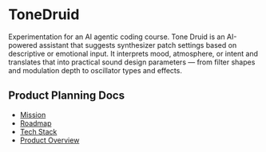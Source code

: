 # ToneDruid

Experimentation for an AI agentic coding course. Tone Druid is an AI-powered assistant that suggests synthesizer patch settings based on descriptive or emotional input. It interprets mood, atmosphere, or intent and translates that into practical sound design parameters — from filter shapes and modulation depth to oscillator types and effects.

## Product Planning Docs
- [Mission](agent-os/product/mission.md)
- [Roadmap](agent-os/product/roadmap.md)
- [Tech Stack](agent-os/product/tech-stack.md)
- [Product Overview](Product%20Overview.md)

